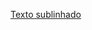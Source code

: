 <!-- Primeira digitação -->
<!-- Sublinhado - Sem suporte em Markdown -->
<ins>Texto sublinhado<ins>

